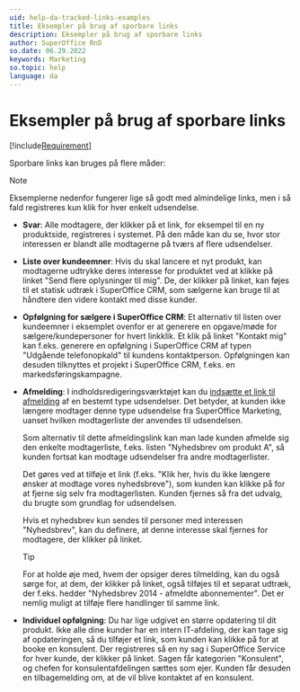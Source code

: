 ```yaml
---
uid: help-da-tracked-links-examples
title: Eksempler på brug af sporbare links
description: Eksempler på brug af sporbare links
author: SuperOffice RnD
so.date: 06.29.2022
keywords: Marketing
so.topic: help
language: da
---
```


# Eksempler på brug af sporbare links

[!include[Requirement](includes/req-marketing.md)]

Sporbare links kan bruges på flere måder:

> [!NOTE]
> Eksemplerne nedenfor fungerer lige så godt med almindelige links, men i så fald registreres kun klik for hver enkelt udsendelse.

* **Svar**: Alle modtagere, der klikker på et link, for eksempel til en ny produktside, registreres i systemet. På den måde kan du se, hvor stor interessen er blandt alle modtagerne på tværs af flere udsendelser.

* **Liste over kundeemner**: Hvis du skal lancere et nyt produkt, kan modtagerne udtrykke deres interesse for produktet ved at klikke på linket "Send flere oplysninger til mig". De, der klikker på linket, kan føjes til et statisk udtræk i SuperOffice CRM, som sælgerne kan bruge til at håndtere den videre kontakt med disse kunder.

* **Opfølgning for sælgere i SuperOffice CRM**: Et alternativ til listen over kundeemner i eksemplet ovenfor er at generere en opgave/møde for sælgere/kundepersoner for hvert linkklik. Et klik på linket "Kontakt mig" kan f.eks. generere en opfølgning i SuperOffice CRM af typen "Udgående telefonopkald" til kundens kontaktperson. Opfølgningen kan desuden tilknyttes et projekt i SuperOffice CRM, f.eks. en markedsføringskampagne.

* **Afmelding**: I indholdsredigeringsværktøjet kan du [indsætte et link til afmelding][1] af en bestemt type udsendelser. Det betyder, at kunden ikke længere modtager denne type udsendelse fra SuperOffice Marketing, uanset hvilken modtagerliste der anvendes til udsendelsen.

    Som alternativ til dette afmeldingslink kan man lade kunden afmelde sig den enkelte modtagerliste, f.eks. listen "Nyhedsbrev om produkt A", så kunden fortsat kan modtage udsendelser fra andre modtagerlister.

    Det gøres ved at tilføje et link (f.eks. "Klik her, hvis du ikke længere ønsker at modtage vores nyhedsbreve"), som kunden kan klikke på for at fjerne sig selv fra modtagerlisten. Kunden fjernes så fra det udvalg, du brugte som grundlag for udsendelsen.

    Hvis et nyhedsbrev kun sendes til personer med interessen "Nyhedsbrev", kan du definere, at denne interesse skal fjernes for modtagere, der klikker på linket.

    > [!TIP]
    > For at holde øje med, hvem der opsiger deres tilmelding, kan du også sørge for, at dem, der klikker på linket, også tilføjes til et separat udtræk, der f.eks. hedder "Nyhedsbrev 2014 - afmeldte abonnementer". Det er nemlig muligt at tilføje flere handlinger til samme link.

* **Individuel opfølgning**: Du har lige udgivet en større opdatering til dit produkt. Ikke alle dine kunder har en intern IT-afdeling, der kan tage sig af opdateringen, så du tilføjer et link, som kunden kan klikke på for at booke en konsulent. Der registreres så en ny sag i SuperOffice Service for hver kunde, der klikker på linket. Sagen får kategorien "Konsulent", og chefen for konsulentafdelingen sættes som ejer. Kunden får desuden en tilbagemelding om, at de vil blive kontaktet af en konsulent.

<!-- Referenced links -->
[1]: ../../mailing/learn/create/add-unsubscribe-link.md

<!-- Referenced images -->
